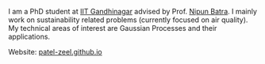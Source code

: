 I am a PhD student at [IIT Gandhinagar](https://www.iitgn.ac.in/) advised by Prof. [Nipun Batra](https://nipunbatra.github.io/). I mainly work on sustainability related problems (currently focused on air quality). My technical areas of interest are Gaussian Processes and their applications.

Website: [patel-zeel.github.io](https://patel-zeel.github.io/)

